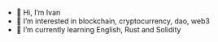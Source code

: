 - 👋 Hi, I’m Ivan
- 👀 I’m interested in blockchain, cryptocurrency, dao, web3
- 🌱 I’m currently learning English, Rust and Solidity
